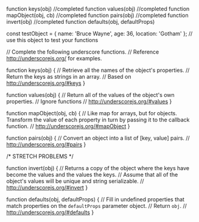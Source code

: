function keys(obj)  //completed
function values(obj)  //completed
function mapObject(obj, cb) //completed
function pairs(obj) //completed
function invert(obj) //completed
function defaults(obj, defaultProps)

<!-- first Question -->
const testObject = { name: 'Bruce Wayne', age: 36, location: 'Gotham' }; // use this object to test your functions

// Complete the following underscore functions.
// Reference http://underscorejs.org/ for examples.

function keys(obj) {
  // Retrieve all the names of the object's properties.
  // Return the keys as strings in an array.
  // Based on http://underscorejs.org/#keys
}

function values(obj) {
  // Return all of the values of the object's own properties.
  // Ignore functions
  // http://underscorejs.org/#values
}

function mapObject(obj, cb) {
  // Like map for arrays, but for objects. Transform the value of each property in turn by passing it to the callback function.
  // http://underscorejs.org/#mapObject
}

function pairs(obj) {
  // Convert an object into a list of [key, value] pairs.
  // http://underscorejs.org/#pairs
}

/* STRETCH PROBLEMS */

function invert(obj) {
  // Returns a copy of the object where the keys have become the values and the values the keys.
  // Assume that all of the object's values will be unique and string serializable.
  // http://underscorejs.org/#invert
}

function defaults(obj, defaultProps) {
  // Fill in undefined properties that match properties on the `defaultProps` parameter object.
  // Return `obj`.
  // http://underscorejs.org/#defaults
}
